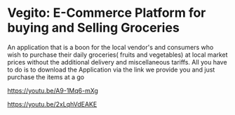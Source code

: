 # Vegito: E-Commerce Platform for buying and Selling Groceries
An application that is a boon for the local vendor's and consumers who wish to purchase their daily groceries( fruits and vegetables) at local market prices without the additional delivery and miscellaneous tariffs.
All you have to do is to download the Application via the link we provide you and just purchase the items at a go

https://youtu.be/A9-1Mq6-mXg

https://youtu.be/2xLqhVdEAKE
